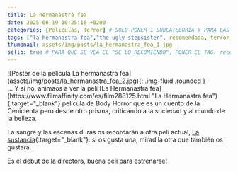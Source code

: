 ```yaml
---
title: La hermanastra fea
date: 2025-06-19 10:25:16 +0200
categories: [Peliculas, Terror] # SOLO PONER 1 SUBCATEGORÍA Y PARA LAS SERIES PONER UN CARACTER INVISIBLE, COPIALO DE ENTRE LOS PARÉNTESIS (ㅤ), AL FINAL DE LA SUBCATEGORÍA, POR EJEMPLO [Series, "Thrillerㅤ"]
tags: ["la hermanastra fea","the ugly stepsister", recomendada, terror, gore, "body horror", "emilie blichfeldt"]
thumbnail: assets/img/posts/la_hermanastra_fea_1.jpg
sello: true # PARA QUE SE VEA EL "SE LO RECOMIENDO", PONER EL TAG: recomendada
---
```


<div class="row mb-4">
  <div class="col-md-5" markdown="1">
![Poster de la película La hermanastra fea](assets/img/posts/la_hermanastra_fea_2.jpg){: .img-fluid .rounded }
  </div>
  <div class="col-md-7" markdown="1">
... Y si no, animaos a ver la peli [La Hermanastra fea](https://www.filmaffinity.com/es/film288125.html "La Hermanastra fea"){:target="_blank"} película de Body Horror que es un cuento de la Cenicienta pero desde otro prisma, criticando a la sociedad y al mundo de la belleza.

La sangre y las escenas duras os recordarán a otra peli actual, [La sustancia](https://www.filmaffinity.com/es/film833687.html "La sustancia"){:target="_blank"}: si os gusta una, mirad la otra que también os gustará.

Es el debut de la directora, buena peli para estrenarse!
  </div>
</div>
